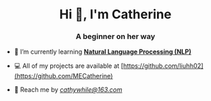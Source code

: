 <h1 align="center">Hi 👋, I'm Catherine</h1>
<h3 align="center">A beginner on her way</h3>


- 🌱 I’m currently learning **[Natural Language Processing (NLP)](https://github.com/MECatherine/NLP-coursera)**

- 💻 All of my projects are available at [https://github.com/liuhh02](https://github.com/MECatherine)

- 💬 Reach me by *cathywhile@163.com*

<!---
MECatherine/MECatherine is a ✨ special ✨ repository because its `README.md` (this file) appears on your GitHub profile.
You can click the Preview link to take a look at your changes.
--->
